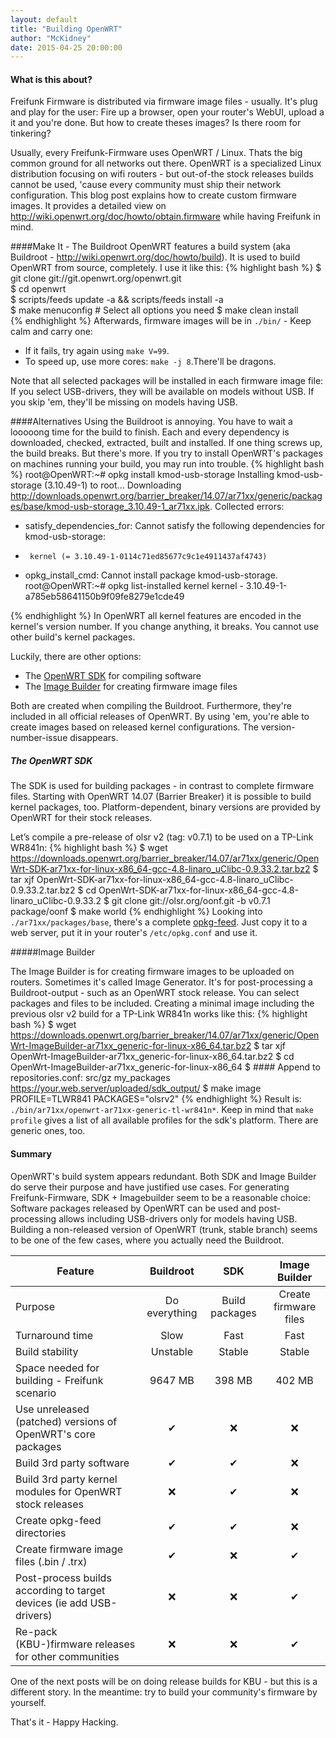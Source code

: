 ```yaml
---
layout: default
title: "Building OpenWRT"
author: "McKidney"
date: 2015-04-25 20:00:00
---
```

#### What is this about?
Freifunk Firmware is distributed via firmware image files - usually. It's plug and play for the user: Fire up a browser, open your router's WebUI, upload a it and you're done. But how to create theses images? Is there room for tinkering?

Usually, every Freifunk-Firmware uses OpenWRT / Linux. Thats the big common ground for all networks out there. 
OpenWRT is a specialized Linux distribution focusing on wifi routers - but out-of-the stock releases builds cannot be used, 'cause every community must ship their network configuration. This blog post explains how to create custom firmware images. It provides a detailed view on http://wiki.openwrt.org/doc/howto/obtain.firmware while having Freifunk in mind.

####Make It - The Buildroot
OpenWRT features a build system (aka Buildroot - http://wiki.openwrt.org/doc/howto/build). It is used to build OpenWRT from source, completely. I use it like this:
{% highlight bash %}
$ git clone git://git.openwrt.org/openwrt.git 			
$ cd openwrt 											
$ scripts/feeds update -a && scripts/feeds install -a 	
$ make menuconfig  # Select all options you need
$ make clean install								
{% endhighlight %}
Afterwards, firmware images will be in <code>./bin/</code> - Keep calm and carry one:

- If it fails, try again using <code>make V=99</code>. 
- To speed up, use more cores: <code>make -j 8</code>.There'll be dragons.

Note that all selected packages will be installed in each firmware image file: If you select USB-drivers, they will be available on models without USB. If you skip 'em, they'll be missing on models having USB.

####Alternatives
Using the Buildroot is annoying. You have to wait a looooong time for the build to finish. Each and every dependency is downloaded, checked, extracted, built and installed. If one thing screws up, the build breaks. 
But there's more. If you try to install OpenWRT's packages on machines running your build, you may run into trouble.
{% highlight bash %}
root@OpenWRT:~# opkg install kmod-usb-storage
Installing kmod-usb-storage (3.10.49-1) to root...
Downloading http://downloads.openwrt.org/barrier_breaker/14.07/ar71xx/generic/packages/base/kmod-usb-storage_3.10.49-1_ar71xx.ipk.
Collected errors:
 * satisfy_dependencies_for: Cannot satisfy the following dependencies for kmod-usb-storage:
 *      kernel (= 3.10.49-1-0114c71ed85677c9c1e4911437af4743) 
 * opkg_install_cmd: Cannot install package kmod-usb-storage.
root@OpenWRT:~# opkg list-installed kernel
kernel - 3.10.49-1-a785eb58641150b9f09fe8279e1cde49

{% endhighlight %}
In OpenWRT all kernel features are encoded in the kernel's version number. If you change anything, it breaks. You cannot use other build's kernel packages.


Luckily, there are other options:

- The <a target="_blank" href="http://wiki.openwrt.org/doc/howto/obtain.firmware.sdk">OpenWRT SDK</a> for compiling software
- The <a target="_blank" href="http://wiki.openwrt.org/doc/howto/obtain.firmware.generate">Image Builder</a> for creating firmware image files

Both are created when compiling the Buildroot. Furthermore, they're included in all official releases of OpenWRT. By using 'em, you're able to create images based on released kernel configurations. The version-number-issue disappears.



##### The OpenWRT SDK
The SDK is used for building packages - in contrast to complete firmware files. Starting with OpenWRT 14.07 (Barrier Breaker) it is possible to build kernel packages, too. Platform-dependent, binary versions are provided by OpenWRT for their stock releases.

Let’s compile a pre-release of olsr v2 (tag: v0.7.1) to be used on a TP-Link WR841n:
{% highlight bash %}
$ wget https://downloads.openwrt.org/barrier_breaker/14.07/ar71xx/generic/OpenWrt-SDK-ar71xx-for-linux-x86_64-gcc-4.8-linaro_uClibc-0.9.33.2.tar.bz2
$ tar xjf OpenWrt-SDK-ar71xx-for-linux-x86_64-gcc-4.8-linaro_uClibc-0.9.33.2.tar.bz2
$ cd OpenWrt-SDK-ar71xx-for-linux-x86_64-gcc-4.8-linaro_uClibc-0.9.33.2
$ git clone git://olsr.org/oonf.git -b v0.7.1 package/oonf
$ make world
{% endhighlight %}
Looking into <code>./ar71xx/packages/base</code>, there's a complete <a href="http://wiki.openwrt.org/doc/techref/opkg">opkg-feed</a>. Just copy it to a web server, put it in your router's <code>/etc/opkg.conf</code> and use it.

#####Image Builder

The Image Builder is for creating firmware images to be uploaded on routers. Sometimes it's called Image Generator. It's for post-processing a Buildroot-output - such as an OpenWRT stock release. You can select packages and files to be included. Creating a minimal image including the previous olsr v2 build for a TP-Link WR841n works like this:
{% highlight bash %}
$ wget https://downloads.openwrt.org/barrier_breaker/14.07/ar71xx/generic/OpenWrt-ImageBuilder-ar71xx_generic-for-linux-x86_64.tar.bz2
$ tar xjf OpenWrt-ImageBuilder-ar71xx_generic-for-linux-x86_64.tar.bz2
$ cd OpenWrt-ImageBuilder-ar71xx_generic-for-linux-x86_64
$ #### Append to repositories.conf: src/gz my_packages https://your.web.server/uploaded/sdk_output/ 
$  make image PROFILE=TLWR841 PACKAGES="olsrv2"
{% endhighlight %}
Result is: <code>./bin/ar71xx/openwrt-ar71xx-generic-tl-wr841n*</code>. Keep in mind that <code>make profile</code> gives a list of all available profiles for the sdk's platform. There are generic ones, too.

#### Summary
OpenWRT's build system appears redundant. Both SDK and Image Builder do serve their purpose and have justified use cases.
For generating Freifunk-Firmware, SDK + Imagebuilder seem to be a reasonable choice: Software packages released by OpenWRT can be used and post-processing allows including USB-drivers only for models having USB. Building a non-released version of OpenWRT (trunk, stable branch) seems to be one of the few cases, where you actually need the Buildroot. 

|  Feature                                                            | Buildroot     | SDK            | Image Builder         |
| --------------------------------------------------------------------|:-------------:|:--------------:|:---------------------:|
| Purpose  	                                                          | Do everything | Build packages | Create firmware files |
| Turnaround time                                                     | Slow          | Fast           | Fast                  |
| Build stability                                                     | Unstable      | Stable         | Stable                |
| Space needed for building - Freifunk scenario                       | 9647 MB       | 398 MB         | 402 MB                |
| Use unreleased (patched) versions of OpenWRT's core packages        | ✔             | ❌              | ❌                     |
| Build 3rd party software                                            | ✔ 		      | ✔              | ❌                     |
| Build 3rd party kernel modules for OpenWRT stock releases           | ❌             | ✔              | ❌                     |
| Create opkg-feed directories                                        | ✔             | ✔              | ❌                     |
| Create firmware image files (.bin / .trx)                           | ✔             | ❌              | ✔                     |
| Post-process builds according to target devices (ie add USB-drivers)| ❌             | ❌              | ✔                     |
| Re-pack (KBU-)firmware releases for other communities               | ❌             | ❌              | ✔                     |



One of the next posts will be on doing release builds for KBU - but this is a different story. In the meantime: try to build your community's firmware by yourself.

That's it - Happy Hacking.


